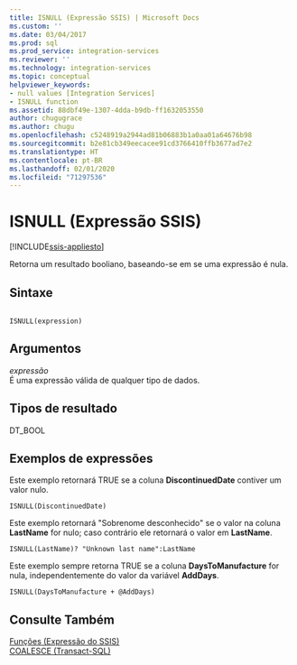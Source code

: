 ```yaml
---
title: ISNULL (Expressão SSIS) | Microsoft Docs
ms.custom: ''
ms.date: 03/04/2017
ms.prod: sql
ms.prod_service: integration-services
ms.reviewer: ''
ms.technology: integration-services
ms.topic: conceptual
helpviewer_keywords:
- null values [Integration Services]
- ISNULL function
ms.assetid: 88dbf49e-1307-4dda-b9db-ff1632053550
author: chugugrace
ms.author: chugu
ms.openlocfilehash: c5248919a2944ad81b06883b1a0aa01a64676b98
ms.sourcegitcommit: b2e81cb349eecacee91cd3766410ffb3677ad7e2
ms.translationtype: HT
ms.contentlocale: pt-BR
ms.lasthandoff: 02/01/2020
ms.locfileid: "71297536"
---
```

# <a name="isnull-ssis-expression"></a>ISNULL (Expressão SSIS)

[!INCLUDE[ssis-appliesto](../../includes/ssis-appliesto-ssvrpluslinux-asdb-asdw-xxx.md)]


  Retorna um resultado booliano, baseando-se em se uma expressão é nula.  
  
## <a name="syntax"></a>Sintaxe  
  
```  
  
ISNULL(expression)  
```  
  
## <a name="arguments"></a>Argumentos  
 *expressão*  
 É uma expressão válida de qualquer tipo de dados.  
  
## <a name="result-types"></a>Tipos de resultado  
 DT_BOOL  
  
## <a name="expression-examples"></a>Exemplos de expressões  
 Este exemplo retornará TRUE se a coluna **DiscontinuedDate** contiver um valor nulo.  
  
```  
ISNULL(DiscontinuedDate)  
```  
  
 Este exemplo retornará "Sobrenome desconhecido" se o valor na coluna **LastName** for nulo; caso contrário ele retornará o valor em **LastName**.  
  
```  
ISNULL(LastName)? "Unknown last name":LastName  
```  
  
 Este exemplo sempre retorna TRUE se a coluna **DaysToManufacture** for nula, independentemente do valor da variável **AddDays**.  
  
```  
ISNULL(DaysToManufacture + @AddDays)  
```  
  
## <a name="see-also"></a>Consulte Também  
 [Funções &#40;Expressão do SSIS&#41;](../../integration-services/expressions/functions-ssis-expression.md)   
 [COALESCE &#40;Transact-SQL&#41;](../../t-sql/language-elements/coalesce-transact-sql.md)  
  
  
